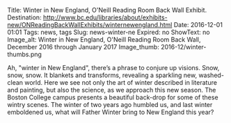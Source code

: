 Title: Winter in New England, O'Neill Reading Room Back Wall Exhibit.
Destination: http://www.bc.edu/libraries/about/exhibits-new/ONReadingBackWallExhibits/winternewengland.html
Date: 2016-12-01 01:01 
Tags: news, tags 
Slug: news-winter-ne
Expired: no
ShowText: no
Image_alt: Winter in New England, O'Neill Reading Room Back Wall, December 2016 through January 2017
Image_thumb: 2016-12/winter-thumbs.png

Ah, "winter in New England", there’s a phrase to conjure up visions. Snow, snow, snow. It blankets and transforms, revealing a sparkling new, washed-clean world. Here we see not only the art of winter described in literature and painting, but also the science, as we approach this new season. The Boston College campus presents a beautiful back-drop for some of these wintry scenes. The winter of two years ago humbled us, and last winter emboldened us, what will Father Winter bring to New England this year?